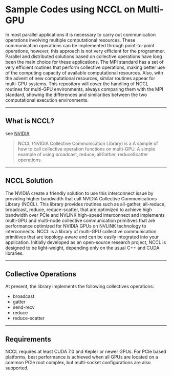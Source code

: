 # Sample Codes using NCCL on Multi-GPU

In most parallel applications it is necessary to carry out communication operations involving multiple computational resources. These communication operations can be implemented through point-to-point operations, however, this approach is not very efficient for the programmer. Parallel and distributed solutions based on collective operations have long been the main choice for these applications. The MPI standard has a set of very efficient routines that perform collective operations, making better use of the computing capacity of available computational resources. Also, with the advent of new computational resources, similar routines appear for multi-GPU systems. This repository will cover the handling of NCCL routines for multi-GPU environments, always comparing them with the MPI standard, showing the differences and similarities between the two computational execution environments.

----
## What is NCCL?
see [NVIDIA](https://docs.nvidia.com/deeplearning/sdk/nccl-developer-guide/docs/index.html)

> NCCL (NVIDIA Collective Communication Library) is a A sample of how to call collective operation functions on multi-GPU. A simple example of using broadcast, reduce, allGather, reduceScatter operations.

----

## NCCL Solution

The NVIDIA create a friendly solution to use this interconnect issue by providing higher bandwidth that call NVIDIA Collective Communications Library (NCCL). This library provides routines such as all-gather, all-reduce, broadcast, reduce, reduce-scatter, that are optimized to achieve high bandwidth over PCIe and NVLINK high-speed interconnect and implements multi-GPU and multi-node collective communication primitives that are performance optimized for NVIDIA GPUs on NVLINK technology to interconnects.  NCCL is a library of multi-GPU collective communication primitives that are topology-aware and can be easily integrated into your application. Initially developed as an open-source research project, NCCL is designed to be light-weight, depending only on the usual C++ and CUDA libraries.

----

## Collective Operations

At present, the library implements the following collectives operations:

* broadcast
* gatter
* send-recv
* reduce
* reduce-scatter

----

## Requirements

NCCL requires at least CUDA 7.0 and Kepler or newer GPUs. For PCIe based platforms, best performance is achieved when all GPUs are located on a common PCIe root complex, but multi-socket configurations are also supported.
